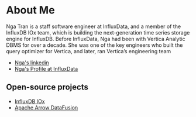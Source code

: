# About Me
Nga Tran is a staff software engineer at InfluxData, and a member of the InfluxDB IOx team, which is building the next-generation time series storage engine for InfluxDB. Before InfluxData, Nga had been with Vertica Analytic DBMS for over a decade. She was one of the key engineers who built the query optimizer for Vertica, and later, ran Vertica’s engineering team

* [Nga's linkedin](https://www.linkedin.com/in/nga-tran-0641183/)
* [Nga's Profile at InfluxData](https://www.influxdata.com/blog/author/nga-tran/)

## Open-source projects
* [InfluxDB IOx](https://github.com/influxdata/influxdb_iox)
* [Apache Arrow DataFusion](https://github.com/apache/arrow-datafusion)